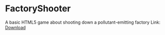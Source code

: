 # FactoryShooter
A basic HTML5 game about shooting down a pollutant-emitting factory
Link:
<a href="https://www.mediafire.com/file/s1zsxuz45lxcl7l/helloworld-debug%20%282%29.apk">Download</a>
